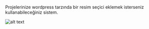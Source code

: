 Projelerinize wordpress tarzında bir resim seçici eklemek isterseniz kullanabileceğiniz sistem.

![alt text](https://github.com/[username]/[reponame]/blob/[branch]/image.jpg?raw=true)